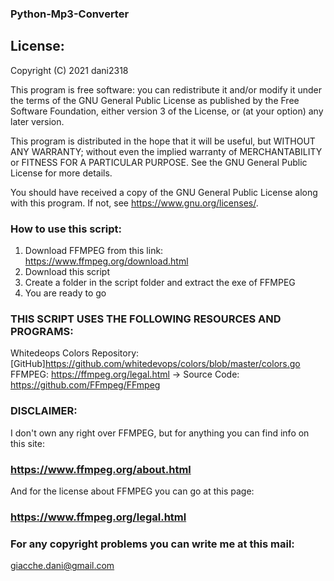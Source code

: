   ### Python-Mp3-Converter


  ## License:
  Copyright (C) 2021 dani2318

  This program is free software: you can redistribute it and/or modify
  it under the terms of the GNU General Public License as published by
  the Free Software Foundation, either version 3 of the License, or
  (at your option) any later version.

  This program is distributed in the hope that it will be useful,
  but WITHOUT ANY WARRANTY; without even the implied warranty of
  MERCHANTABILITY or FITNESS FOR A PARTICULAR PURPOSE.  See the
  GNU General Public License for more details.

  You should have received a copy of the GNU General Public License
  along with this program.  If not, see <https://www.gnu.org/licenses/>.
  
  ### How to use this script:
  
  1) Download FFMPEG from this link: https://www.ffmpeg.org/download.html
  2) Download this script
  3) Create a folder in the script folder and extract the exe of FFMPEG
  4) You are ready to go

  ### THIS SCRIPT USES THE FOLLOWING RESOURCES AND PROGRAMS:
  
  Whitedeops Colors Repository: [GitHub]https://github.com/whitedevops/colors/blob/master/colors.go 
  FFMPEG: https://ffmpeg.org/legal.html -> Source Code: https://github.com/FFmpeg/FFmpeg

  ### DISCLAIMER:
  I don't own any right over FFMPEG, but for anything you can find info on this site:
  ### https://www.ffmpeg.org/about.html 
  And for the license about FFMPEG you can go at this page:
  ### https://www.ffmpeg.org/legal.html

  ### For any copyright problems you can write me at this mail:
  giacche.dani@gmail.com 
